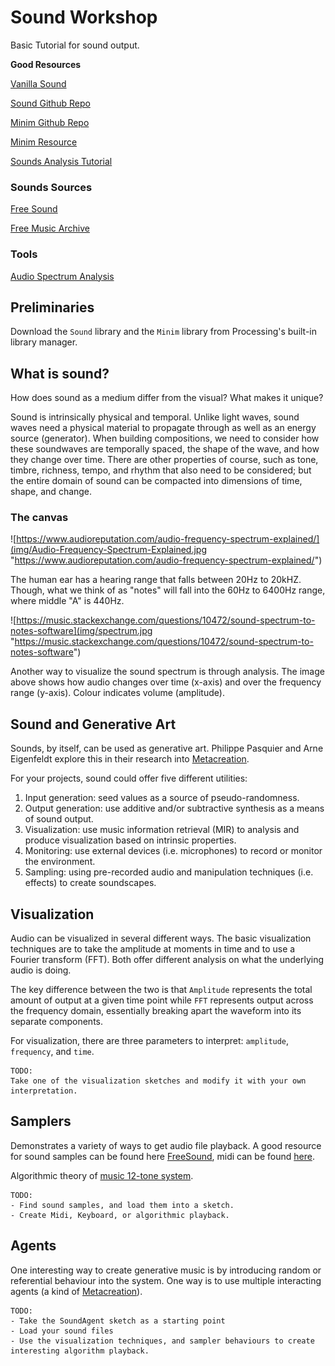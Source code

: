 # Sound Workshop

Basic Tutorial for sound output. 

**Good Resources**

[Vanilla Sound](https://processing.org/reference/libraries/sound/index.html)

[Sound Github Repo](https://github.com/processing/processing-sound)

[Minim Github Repo](https://github.com/ddf/Minim/tree/master/examples)

[Minim Resource](http://code.compartmental.net/minim/audioplayer_class_audioplayer.html)

[Sounds Analysis Tutorial](https://www.youtube.com/watch?v=2O3nm0Nvbi4)

### Sounds Sources

[Free Sound](https://freesound.org/)

[Free Music Archive](freemusicarchive.org/)

### Tools

[Audio Spectrum Analysis](http://friture.org/download.html)

## Preliminaries

Download the `Sound` library and the `Minim` library from Processing's built-in library manager. 


## What is sound?

How does sound as a medium differ from the visual? What makes it unique? 

Sound is intrinsically physical and temporal. Unlike light waves, sound waves need a physical material to propagate through as well as an energy source (generator). When building compositions, we need to consider how these soundwaves are temporally spaced, the shape of the wave, and how they change over time. There are other properties of course, such as tone, timbre, richness, tempo, and rhythm that also need to be considered; but the entire domain of sound can be compacted into dimensions of time, shape, and change.

### The canvas

![https://www.audioreputation.com/audio-frequency-spectrum-explained/](img/Audio-Frequency-Spectrum-Explained.jpg "https://www.audioreputation.com/audio-frequency-spectrum-explained/") 


The human ear has a hearing range that falls between 20Hz to 20kHZ. Though, what we think of as "notes" will fall into the 60Hz to 6400Hz range, where middle "A" is 440Hz. 

![https://music.stackexchange.com/questions/10472/sound-spectrum-to-notes-software](img/spectrum.jpg "https://music.stackexchange.com/questions/10472/sound-spectrum-to-notes-software")

Another way to visualize the sound spectrum is through analysis. The image above shows how audio changes over time (x-axis) and over the frequency range (y-axis). Colour indicates volume (amplitude). 


## Sound and Generative Art

Sounds, by itself, can be used as generative art. Philippe Pasquier and Arne Eigenfeldt explore this in their research into [Metacreation](http://metacreation.net/). 

For your projects, sound could offer five different utilities:

1. Input generation: seed values as a source of pseudo-randomness. 
2. Output generation: use additive and/or subtractive synthesis as a means of sound output.
3. Visualization: use music information retrieval (MIR) to analysis and produce visualization based on intrinsic properties. 
4. Monitoring: use external devices (i.e. microphones) to record or monitor the environment. 
5. Sampling: using pre-recorded audio and manipulation techniques (i.e. effects) to create soundscapes. 


## Visualization

Audio can be visualized in several different ways. The basic visualization techniques are to take the amplitude at moments in time and to use a Fourier transform (FFT). Both offer different analysis on what the underlying audio is doing. 

The key difference between the two is that `Amplitude` represents the total amount of output at a given time point while `FFT` represents output across the frequency domain, essentially breaking apart the waveform into its separate components. 

For visualization, there are three parameters to interpret: `amplitude`, `frequency`, and `time`. 

```
TODO:
Take one of the visualization sketches and modify it with your own interpretation. 
```

## Samplers

Demonstrates a variety of ways to get audio file playback. A good resource for sound samples can be found here [FreeSound](https://freesound.org/), midi can be found [here](https://www.classicalarchives.com/midi.html).

Algorithmic theory of [music 12-tone system](https://en.wikipedia.org/wiki/Twelve-tone_technique).

```
TODO:
- Find sound samples, and load them into a sketch. 
- Create Midi, Keyboard, or algorithmic playback. 
```


## Agents

One interesting way to create generative music is by introducing random or referential behaviour into the system. One way is to use multiple interacting agents (a kind of  [Metacreation](http://metacreation.net/)).

```
TODO:
- Take the SoundAgent sketch as a starting point
- Load your sound files
- Use the visualization techniques, and sampler behaviours to create interesting algorithm playback. 

```



